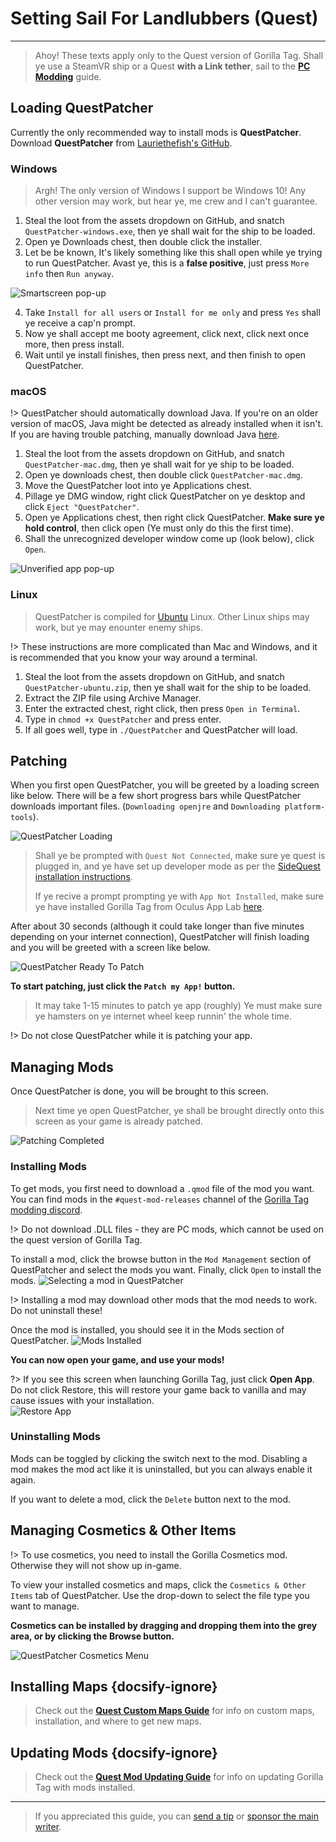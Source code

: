 # Setting Sail For Landlubbers (Quest)
---
>
> Ahoy! These texts apply only to the Quest version of Gorilla Tag. Shall ye use a SteamVR ship or a Quest **with a Link tether**, sail to the [**PC Modding**](pc-guide) guide.

<!-- <div class="horizontal bordered" data-ea-publisher="gorillatagmodding-burrito-software" data-ea-type="image" data-ea-manual="true" id="quest-mod-guide"></div> -->
<!-- Guide Page Ad -->
<ins class="adsbygoogle"
     style="display:block"
     data-ad-client="ca-pub-1965221367974935"
     data-ad-slot="2604239380"
     data-ad-format="auto"
     data-full-width-responsive="true"></ins>

## Loading QuestPatcher

Currently the only recommended way to install mods is **QuestPatcher**. Download **QuestPatcher** from [Lauriethefish's GitHub](https://github.com/Lauriethefish/QuestPatcher/releases/latest).

### Windows

> Argh! The only version of Windows I support be Windows 10! Any other version may work, but hear ye, me crew and I can't guarantee.

1. Steal the loot from the assets dropdown on GitHub, and snatch `QuestPatcher-windows.exe`, then ye shall wait for the ship to be loaded.
2. Open ye Downloads chest, then double click the installer.
3. Let be be known, It's likely something like this shall open while ye trying to run QuestPatcher. Avast ye, this is a **false positive**, just press `More info` then `Run anyway`.

![Smartscreen pop-up](../docs/files/questpatchersmartscreen.png)

4. Take `Install for all users` or `Install for me only` and press `Yes` shall ye receive a cap'n prompt.
5. Now ye shall accept me booty agreement, click next, click next once more, then press install.
6. Wait until ye install finishes, then press next, and then finish to open QuestPatcher.


### macOS

!> QuestPatcher should automatically download Java. If you're on an older version of macOS, Java might be detected as already installed when it isn't. If you are having trouble patching, manually download Java [here](https://www.java.com/en/).

1. Steal the loot from the assets dropdown on GitHub, and snatch `QuestPatcher-mac.dmg`, then ye shall wait for ye ship to be loaded.
2. Open ye downloads chest, then double click `QuestPatcher-mac.dmg`.
3. Move the QuestPatcher loot into ye Applications chest.
4. Pillage ye DMG window, right click QuestPatcher on ye desktop and click `Eject "QuestPatcher"`.
5. Open ye Applications chest, then right click QuestPatcher. **__Make sure ye hold control__**, then click open (Ye must only do this the first time).
6. Shall the unrecognized developer window come up (look below), click `Open`.

![Unverified app pop-up](../docs/files/questpatchermacunverified.png)


### Linux

> QuestPatcher is compiled for [Ubuntu](https://ubuntu.com/) Linux. Other Linux ships may work, but ye may enounter enemy ships.

!> These instructions are more complicated than Mac and Windows, and it is recommended that you know your way around a terminal.

1. Steal the loot from the assets dropdown on GitHub, and snatch `QuestPatcher-ubuntu.zip`, then ye shall wait for the ship to be loaded.
2. Extract the ZIP file using Archive Manager.
3. Enter the extracted chest, right click, then press `Open in Terminal`.
4. Type in `chmod +x QuestPatcher` and press enter.
5. If all goes well, type in `./QuestPatcher` and QuestPatcher will load.

## Patching

When you first open QuestPatcher, you will be greeted by a loading screen like below. There will be a few short progress bars while QuestPatcher downloads important files. (`Downloading openjre` and `Downloading platform-tools`).

![QuestPatcher Loading](../docs/files/questpatcherloading.png)

> Shall ye be prompted with `Quest Not Connected`, make sure ye quest is plugged in, and ye have set up developer mode as per the [SideQuest installation instructions](https://sidequestvr.com/setup-howto). 
> 
> If ye recive a prompt prompting ye with `App Not Installed`, make sure ye have installed Gorilla Tag from Oculus App Lab [here](https://www.oculus.com/experiences/quest/4979055762136823/).


After about 30 seconds (although it could take longer than five minutes depending on your internet connection), QuestPatcher will finish loading and you will be greeted with a screen like below.

![QuestPatcher Ready To Patch](../docs/files/questpatcherpatch.png)

**To start patching, just click the `Patch my App!` button.**

> It may take 1-15 minutes to patch ye app (roughly) Ye must make sure ye hamsters on ye internet wheel keep runnin' the whole time.

!> Do not close QuestPatcher while it is patching your app.

## Managing Mods

Once QuestPatcher is done, you will be brought to this screen.

> Next time ye open QuestPatcher, ye shall be brought directly onto this screen as your game is already patched.

![Patching Completed](../docs/files/questpatcherpatched.png)

### Installing Mods

To get mods, you first need to download a `.qmod` file of the mod you want. You can find mods in the `#quest-mod-releases` channel of the [Gorilla Tag modding discord](https://discord.gg/b2MhDBAzTv).

!> Do not download .DLL files - they are PC mods, which cannot be used on the quest version of Gorilla Tag.

To install a mod, click the browse button in the `Mod Management` section of QuestPatcher and select the mods you want. Finally, click `Open` to install the mods. ![Selecting a mod in QuestPatcher](../docs/files/questpatcherselectmod.png)

!> Installing a mod may download other mods that the mod needs to work. Do not uninstall these!

Once the mod is installed, you should see it in the Mods section of QuestPatcher. ![Mods Installed](../docs/files/questpatcherinstalledmods.png)

**You can now open your game, and use your mods!**

?> If you see this screen when launching Gorilla Tag, just click **Open App**. Do not click Restore, this will restore your game back to vanilla and may cause issues with your installation.  
![Restore App](../docs/files/restoreapp.png)

### Uninstalling Mods

Mods can be toggled by clicking the switch next to the mod. Disabling a mod makes the mod act like it is uninstalled, but you can always enable it again.


If you want to delete a mod, click the `Delete` button next to the mod.

## Managing Cosmetics & Other Items

!> To use cosmetics, you need to install the Gorilla Cosmetics mod. Otherwise they will not show up in-game.

To view your installed cosmetics and maps, click the `Cosmetics & Other Items` tab of QuestPatcher. Use the drop-down to select the file type you want to manage.

**Cosmetics can be installed by dragging and dropping them into the grey area, or by clicking the Browse button.**

![QuestPatcher Cosmetics Menu](../docs/files/questpatcherotheritems.png)

## Installing Maps {docsify-ignore}

> Check out the [**Quest Custom Maps Guide**](quest-maploading) for info on custom maps, installation, and where to get new maps.

## Updating Mods {docsify-ignore}

> Check out the [**Quest Mod Updating Guide**](quest-updating) for info on updating Gorilla Tag with mods installed.

---

> If you appreciated this guide, you can [send a tip](https://streamelements.com/burritosoft/tip) or [sponsor the main writer](https://github.com/sponsors/burritosoftware).